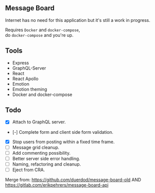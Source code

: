 ## Message Board

Internet has no need for this application but it's still a work in progress.

Requires `Docker` and `docker-compose`,  
do `docker-compose` and you're up.

## Tools

- Express
- GraphQL-Server
- React
- React Apollo
- Emotion
- Emotion theming
- Docker and docker-compose

## Todo

- [x] Attach to GraphQL server.
- [-] Complete form and client side form validation.
- [x] Stop users from posting within a fixed time frame.
- [ ] Message grid cleanup.
- [ ] Add commenting possibility.
- [ ] Better server side error handling.
- [ ] Naming, refactoring and cleanup.
- [ ] Eject from CRA.

Merge from: https://github.com/duerdod/message-board-old
AND https://gitlab.com/erikpehrers/message-board-api
